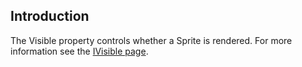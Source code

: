 ## Introduction

The Visible property controls whether a Sprite is rendered. For more information see the [IVisible page](/frb/docs/index.php?title=FlatRedBall.Graphics.IVisible "FlatRedBall.Graphics.IVisible").
